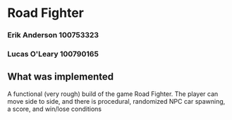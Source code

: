 # Road Fighter

### Erik Anderson 100753323

### Lucas O'Leary 100790165

## What was implemented

A functional (very rough) build of the game Road Fighter. The player can move side to side, and there is procedural, randomized NPC car spawning, a score, and win/lose conditions
